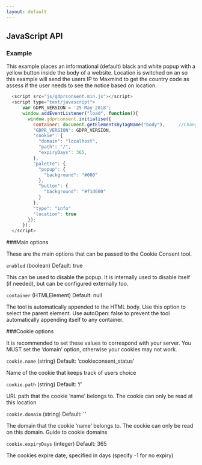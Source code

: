 ```yaml
---
layout: default
---
```

## JavaScript API

### Example
This example places an informational (default) black and white popup with a yellow button inside the body of a website. Location is switched on an so this example will send the users IP to Maxmind to get the country code as assess if the user needs to see the notice based on location.

```js
  <script src="js/gdprconsent.min.js"></script>
  <script type="text/javascript">
      var GDPR_VERSION = '25-May-2018';
      window.addEventListener("load", function(){
        window.gdprconsent.initialise({
          container: document.getElementsByTagName("body"),		//Change this to the element you wish
          "GDPR_VERSION": GDPR_VERSION,
          "cookie": {
            "domain": "localhost",
            "path": "/",
            "expiryDays": 365,
          },
          "palette": {
            "popup": {
              "background": "#000"
            },
            "button": {
              "background": "#f1d600"
            }
          },
          "type": "info"
          "location": true
        });
      });
  </script>
```

###Main options

These are the main options that can be passed to the Cookie Consent tool.

`enabled` (boolean)
Default: true

This can be used to disable the popup. It is internally used to disable itself (if needed), but can be configured externally too.

`container` (HTMLElement)
Default: null

The tool is automatically appended to the HTML body. Use this option to select the parent element. Use autoOpen: false to prevent the tool automatically appending itself to any container.

###Cookie options

It is recommended to set these values to correspond with your server. You MUST set the ‘domain’ option, otherwise your cookies may not work.

`cookie.name` (string)
Default: ‘cookieconsent_status’

Name of the cookie that keeps track of users choice

`cookie.path` (string)
Default: ‘/’

URL path that the cookie ‘name’ belongs to. The cookie can only be read at this location

`cookie.domain` (string)
Default: ''<empty string>

The domain that the cookie ‘name’ belongs to. The cookie can only be read on this domain. Guide to cookie domains

`cookie.expiryDays` (integer)
Default: 365

The cookies expire date, specified in days (specify -1 for no expiry)